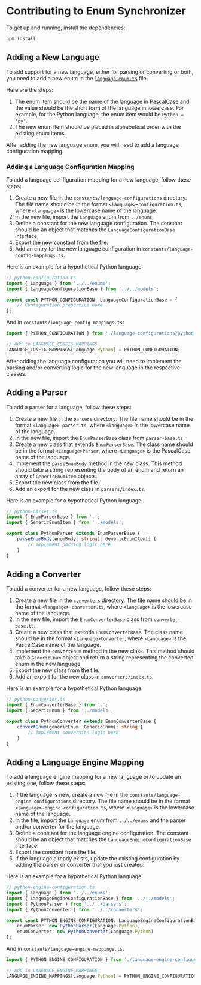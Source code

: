 # Contributing to Enum Synchronizer

To get up and running, install the dependencies:

```bash
npm install
```

## Adding a New Language

To add support for a new language, either for parsing or converting or both, you need to add a new enum in the [`language-enum.ts`](src/enums/language-enum.ts) file.

Here are the steps:

1. The enum item should be the name of the language in PascalCase and the value should be the short form of the language in lowercase. For example, for the Python language, the enum item would be `Python = 'py'`.
2. The new enum item should be placed in alphabetical order with the existing enum items.

After adding the new language enum, you will need to add a language configuration mapping.

### Adding a Language Configuration Mapping

To add a language configuration mapping for a new language, follow these steps:

1. Create a new file in the `constants/language-configurations` directory. The file name should be in the format `<language>-configuration.ts`, where `<language>` is the lowercase name of the language.
2. In the new file, import the `Language` enum from `../enums`.
3. Define a constant for the new language configuration. The constant should be an object that matches the `LanguageConfigurationBase` interface.
4. Export the new constant from the file.
5. Add an entry for the new language configuration in `constants/language-config-mappings.ts`.

Here is an example for a hypothetical Python language:

```typescript
// python-configuration.ts
import { Language } from '../../enums';
import { LanguageConfigurationBase } from '../../models';

export const PYTHON_CONFIGURATION: LanguageConfigurationBase = {
	// Configuration properties here
};
```

And in `constants/language-config-mappings.ts`:

```typescript
import { PYTHON_CONFIGURATION } from './language-configurations/python-configuration';

// Add to LANGUAGE_CONFIG_MAPPINGS
LANGUAGE_CONFIG_MAPPINGS[Language.Python] = PYTHON_CONFIGURATION;
```

After adding the language configuration you will need to implement the parsing and/or converting logic for the new language in the respective classes.

## Adding a Parser

To add a parser for a language, follow these steps:

1. Create a new file in the `parsers` directory. The file name should be in the format `<language>-parser.ts`, where `<language>` is the lowercase name of the language.
2. In the new file, import the `EnumParserBase` class from `parser-base.ts`.
3. Create a new class that extends `EnumParserBase`. The class name should be in the format `<Language>Parser`, where `<Language>` is the PascalCase name of the language.
4. Implement the `parseEnumBody` method in the new class. This method should take a string representing the body of an enum and return an array of `GenericEnumItem` objects.
5. Export the new class from the file.
6. Add an export for the new class in `parsers/index.ts`.

Here is an example for a hypothetical Python language:

```typescript
// python-parser.ts
import { EnumParserBase } from '.';
import { GenericEnumItem } from '../models';

export class PythonParser extends EnumParserBase {
	parseEnumBody(enumBody: string): GenericEnumItem[] {
		// Implement parsing logic here
	}
}
```

## Adding a Converter

To add a converter for a new language, follow these steps:

1. Create a new file in the `converters` directory. The file name should be in the format `<language>-converter.ts`, where `<language>` is the lowercase name of the language.
2. In the new file, import the `EnumConverterBase` class from `converter-base.ts`.
3. Create a new class that extends `EnumConverterBase`. The class name should be in the format `<Language>Converter`, where `<Language>` is the PascalCase name of the language.
4. Implement the `convertEnum` method in the new class. This method should take a `GenericEnum` object and return a string representing the converted enum in the new language.
5. Export the new class from the file.
6. Add an export for the new class in `converters/index.ts`.

Here is an example for a hypothetical Python language:

```typescript
// python-converter.ts
import { EnumConverterBase } from '.';
import { GenericEnum } from '../models';

export class PythonConverter extends EnumConverterBase {
	convertEnum(genericEnum: GenericEnum): string {
		// Implement conversion logic here
	}
}
```

## Adding a Language Engine Mapping

To add a language engine mapping for a new language or to update an existing one, follow these steps:

1. If the language is new, create a new file in the `constants/language-engine-configurations` directory. The file name should be in the format `<language>-engine-configuration.ts`, where `<language>` is the lowercase name of the language.
2. In the file, import the `Language` enum from `../../enums` and the parser and/or converter for the language.
3. Define a constant for the language engine configuration. The constant should be an object that matches the `LanguageEngineConfigurationBase` interface.
4. Export the constant from the file.
5. If the language already exists, update the existing configuration by adding the parser or converter that you just created.

Here is an example for a hypothetical Python language:

```typescript
// python-engine-configuration.ts
import { Language } from '../../enums';
import { LanguageEngineConfigurationBase } from '../../models';
import { PythonParser } from '../../parsers';
import { PythonConverter } from '../../converters';

export const PYTHON_ENGINE_CONFIGURATION: LanguageEngineConfigurationBase = {
	enumParser: new PythonParser(Language.Python),
	enumConverter: new PythonConverter(Language.Python)
};
```

And in `constants/language-engine-mappings.ts`:

```typescript
import { PYTHON_ENGINE_CONFIGURATION } from './language-engine-configurations/python-engine-configuration';

// Add in LANGUAGE_ENGINE_MAPPINGS
LANGUAGE_ENGINE_MAPPINGS[Language.Python] = PYTHON_ENGINE_CONFIGURATION;
```
